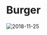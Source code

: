 # Burger
![2018-11-25](https://user-images.githubusercontent.com/38409784/48985331-e96c0d00-f0cb-11e8-9cb3-3ff9ed041d6a.png)
